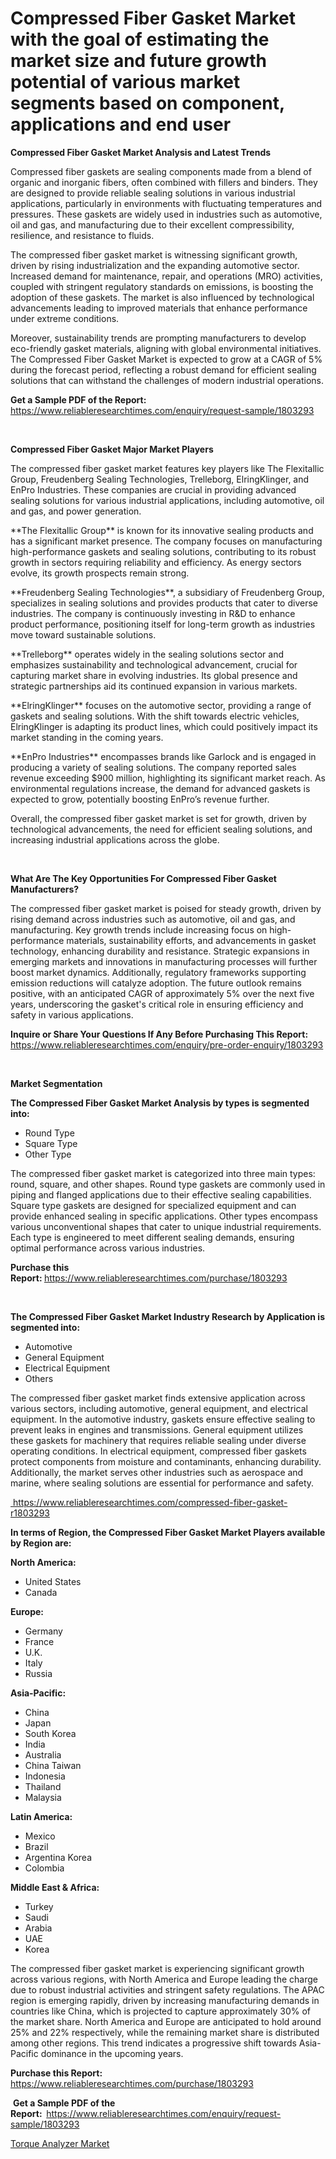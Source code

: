 <p><h1>Compressed Fiber Gasket Market with the goal of estimating the market size and future growth potential of various market segments based on component, applications and end user</h1></p><p><strong>Compressed Fiber Gasket Market Analysis and Latest Trends</strong></p>
<p><p>Compressed fiber gaskets are sealing components made from a blend of organic and inorganic fibers, often combined with fillers and binders. They are designed to provide reliable sealing solutions in various industrial applications, particularly in environments with fluctuating temperatures and pressures. These gaskets are widely used in industries such as automotive, oil and gas, and manufacturing due to their excellent compressibility, resilience, and resistance to fluids.</p><p>The compressed fiber gasket market is witnessing significant growth, driven by rising industrialization and the expanding automotive sector. Increased demand for maintenance, repair, and operations (MRO) activities, coupled with stringent regulatory standards on emissions, is boosting the adoption of these gaskets. The market is also influenced by technological advancements leading to improved materials that enhance performance under extreme conditions.</p><p>Moreover, sustainability trends are prompting manufacturers to develop eco-friendly gasket materials, aligning with global environmental initiatives. The Compressed Fiber Gasket Market is expected to grow at a CAGR of 5% during the forecast period, reflecting a robust demand for efficient sealing solutions that can withstand the challenges of modern industrial operations.</p></p>
<p><strong>Get a Sample PDF of the Report:&nbsp;</strong> <a href="https://www.reliableresearchtimes.com/enquiry/request-sample/1803293?utm_campaign=2304&utm_medium=2&utm_source=Github&utm_content=ia&utm_term=19022025&utm_id=compressed-fiber-gasket">https://www.reliableresearchtimes.com/enquiry/request-sample/1803293</a></p>
<p>&nbsp;</p>
<p><strong>Compressed Fiber Gasket Major Market Players</strong></p>
<p><p>The compressed fiber gasket market features key players like The Flexitallic Group, Freudenberg Sealing Technologies, Trelleborg, ElringKlinger, and EnPro Industries. These companies are crucial in providing advanced sealing solutions for various industrial applications, including automotive, oil and gas, and power generation.</p><p>**The Flexitallic Group** is known for its innovative sealing products and has a significant market presence. The company focuses on manufacturing high-performance gaskets and sealing solutions, contributing to its robust growth in sectors requiring reliability and efficiency. As energy sectors evolve, its growth prospects remain strong.</p><p>**Freudenberg Sealing Technologies**, a subsidiary of Freudenberg Group, specializes in sealing solutions and provides products that cater to diverse industries. The company is continuously investing in R&D to enhance product performance, positioning itself for long-term growth as industries move toward sustainable solutions.</p><p>**Trelleborg** operates widely in the sealing solutions sector and emphasizes sustainability and technological advancement, crucial for capturing market share in evolving industries. Its global presence and strategic partnerships aid its continued expansion in various markets.</p><p>**ElringKlinger** focuses on the automotive sector, providing a range of gaskets and sealing solutions. With the shift towards electric vehicles, ElringKlinger is adapting its product lines, which could positively impact its market standing in the coming years.</p><p>**EnPro Industries** encompasses brands like Garlock and is engaged in producing a variety of sealing solutions. The company reported sales revenue exceeding $900 million, highlighting its significant market reach. As environmental regulations increase, the demand for advanced gaskets is expected to grow, potentially boosting EnPro’s revenue further.</p><p>Overall, the compressed fiber gasket market is set for growth, driven by technological advancements, the need for efficient sealing solutions, and increasing industrial applications across the globe.</p></p>
<p>&nbsp;</p>
<p><strong>What Are The Key Opportunities For Compressed Fiber Gasket Manufacturers?</strong></p>
<p><p>The compressed fiber gasket market is poised for steady growth, driven by rising demand across industries such as automotive, oil and gas, and manufacturing. Key growth trends include increasing focus on high-performance materials, sustainability efforts, and advancements in gasket technology, enhancing durability and resistance. Strategic expansions in emerging markets and innovations in manufacturing processes will further boost market dynamics. Additionally, regulatory frameworks supporting emission reductions will catalyze adoption. The future outlook remains positive, with an anticipated CAGR of approximately 5% over the next five years, underscoring the gasket's critical role in ensuring efficiency and safety in various applications.</p></p>
<p><strong>Inquire or Share Your Questions If Any Before Purchasing This Report:</strong> <a href="https://www.reliableresearchtimes.com/enquiry/pre-order-enquiry/1803293?utm_campaign=2304&utm_medium=2&utm_source=Github&utm_content=ia&utm_term=19022025&utm_id=compressed-fiber-gasket">https://www.reliableresearchtimes.com/enquiry/pre-order-enquiry/1803293</a></p>
<p>&nbsp;</p>
<p><strong>Market Segmentation</strong></p>
<p><strong>The Compressed Fiber Gasket Market Analysis by types is segmented into:</strong></p>
<p><ul><li>Round Type</li><li>Square Type</li><li>Other Type</li></ul></p>
<p><p>The compressed fiber gasket market is categorized into three main types: round, square, and other shapes. Round type gaskets are commonly used in piping and flanged applications due to their effective sealing capabilities. Square type gaskets are designed for specialized equipment and can provide enhanced sealing in specific applications. Other types encompass various unconventional shapes that cater to unique industrial requirements. Each type is engineered to meet different sealing demands, ensuring optimal performance across various industries.</p></p>
<p><strong>Purchase this Report:&nbsp;</strong><a href="https://www.reliableresearchtimes.com/purchase/1803293?utm_campaign=2304&utm_medium=2&utm_source=Github&utm_content=ia&utm_term=19022025&utm_id=compressed-fiber-gasket">https://www.reliableresearchtimes.com/purchase/1803293</a></p>
<p>&nbsp;</p>
<p><strong>The Compressed Fiber Gasket Market Industry Research by Application is segmented into:</strong></p>
<p><ul><li>Automotive</li><li>General Equipment</li><li>Electrical Equipment</li><li>Others</li></ul></p>
<p><p>The compressed fiber gasket market finds extensive application across various sectors, including automotive, general equipment, and electrical equipment. In the automotive industry, gaskets ensure effective sealing to prevent leaks in engines and transmissions. General equipment utilizes these gaskets for machinery that requires reliable sealing under diverse operating conditions. In electrical equipment, compressed fiber gaskets protect components from moisture and contaminants, enhancing durability. Additionally, the market serves other industries such as aerospace and marine, where sealing solutions are essential for performance and safety.</p></p>
<p><a href="https://www.reliableresearchtimes.com/compressed-fiber-gasket-r1803293?utm_campaign=2304&utm_medium=2&utm_source=Github&utm_content=ia&utm_term=19022025&utm_id=compressed-fiber-gasket">&nbsp;https://www.reliableresearchtimes.com/compressed-fiber-gasket-r1803293</a></p>
<p><strong>In terms of Region, the Compressed Fiber Gasket Market Players available by Region are:</strong></p>
<p>
    <p> <strong> North America: </strong>
        <ul>
            <li>United States</li>
            <li>Canada</li>
        </ul>
        </p> 
    <p> <strong> Europe: </strong>
        <ul>
            <li>Germany</li>
            <li>France</li>
            <li>U.K.</li>
            <li>Italy</li>
            <li>Russia</li>
        </ul>
        </p> 
    <p> <strong> Asia-Pacific: </strong>
        <ul>
            <li>China</li>
            <li>Japan</li>
            <li>South Korea</li>
            <li>India</li>
            <li>Australia</li>
            <li>China Taiwan</li>
            <li>Indonesia</li>
            <li>Thailand</li>
            <li>Malaysia</li>
        </ul>
        </p> 
    <p> <strong> Latin America: </strong>
        <ul>
            <li>Mexico</li>
            <li>Brazil</li>
            <li>Argentina Korea</li>
            <li>Colombia</li>
        </ul>
        </p> 
    <p> <strong> Middle East & Africa: </strong>
        <ul>
            <li>Turkey</li>
            <li>Saudi</li>
            <li>Arabia</li>
            <li>UAE</li>
            <li>Korea</li>
        </ul>
    </p>
    </p>
<p><p>The compressed fiber gasket market is experiencing significant growth across various regions, with North America and Europe leading the charge due to robust industrial activities and stringent safety regulations. The APAC region is emerging rapidly, driven by increasing manufacturing demands in countries like China, which is projected to capture approximately 30% of the market share. North America and Europe are anticipated to hold around 25% and 22% respectively, while the remaining market share is distributed among other regions. This trend indicates a progressive shift towards Asia-Pacific dominance in the upcoming years.</p></p>
<p><strong>Purchase this Report: </strong><a href="https://www.reliableresearchtimes.com/purchase/1803293?utm_campaign=2304&utm_medium=2&utm_source=Github&utm_content=ia&utm_term=19022025&utm_id=compressed-fiber-gasket">https://www.reliableresearchtimes.com/purchase/1803293</a></p>
<p>&nbsp;<strong>Get a Sample PDF of the Report:&nbsp;&nbsp;</strong><a href="https://www.reliableresearchtimes.com/enquiry/request-sample/1803293?utm_campaign=2304&utm_medium=2&utm_source=Github&utm_content=ia&utm_term=19022025&utm_id=compressed-fiber-gasket">https://www.reliableresearchtimes.com/enquiry/request-sample/1803293</a></p>
<p><strong></strong></p>
<p><p><a href="https://github.com/chungwimbu4/Market-Research-Report-List-1/blob/main/torque-analyzer-market.md?utm_campaign=2304&utm_medium=2&utm_source=Github&utm_content=ia&utm_term=19022025&utm_id=compressed-fiber-gasket">Torque Analyzer Market</a></p></p>